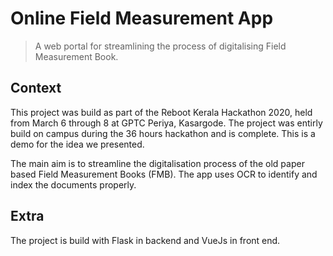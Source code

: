 # Online Field Measurement App

> A web portal for streamlining the process of digitalising Field Measurement Book.

## Context

This project was build as part of the Reboot Kerala Hackathon 2020, held from March 6 through 8 at GPTC Periya, Kasargode. The project was entirly build on campus during the 36 hours hackathon and is complete. This is a demo for the idea we presented.

The main aim is to streamline the digitalisation process of the old paper based Field Measurement Books (FMB). The app uses OCR to identify and index the documents properly. 


## Extra

The project is build with Flask in backend and VueJs in front end.
